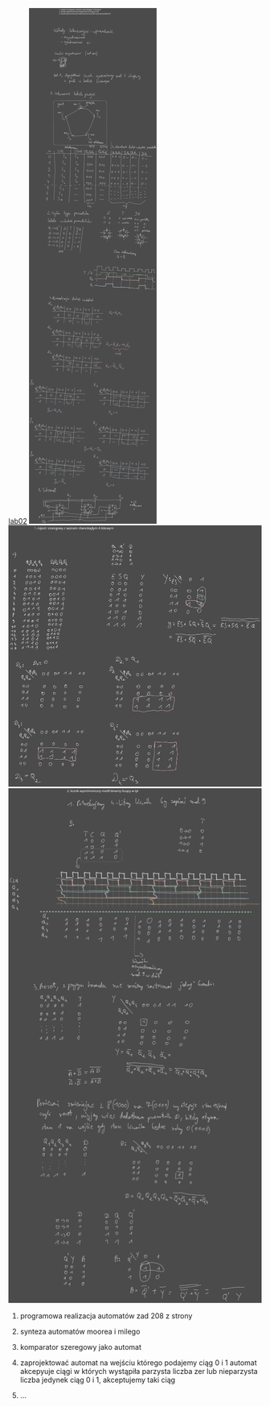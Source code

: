 [lab02](/Notatki/Semestr%203/Logika%20układów%20cyfrowych/Labolatoria/Labolatoria%202/lab02.circ)
![](/Notatki/Semestr%203/Logika%20układów%20cyfrowych/Labolatoria/Labolatoria%202/Drawing%202023-10-26%2013.19.15.excalidraw.svg)
![](/Notatki/Semestr%203/Logika%20układów%20cyfrowych/Labolatoria/Labolatoria%202/Drawing%202023-11-01%2018.21.55.excalidraw.svg)![Drawing 2023-11-02 18.28.39.excalidraw](/Notatki/Semestr%203/Logika%20układów%20cyfrowych/Labolatoria/Labolatoria%202/Drawing%202023-11-02%2018.28.39.excalidraw.svg)

1. programowa realizacja automatów zad 208 z strony
2. synteza automatów moorea i milego

1. komparator szeregowy jako automat
2. zaprojektować automat na wejściu którego podajemy ciąg 0 i 1 automat akcepyuje ciągi w których wystąpiła parzysta liczba zer lub nieparzysta liczba jedynek
   ciąg 0 i 1, akceptujemy taki ciąg 
3. ...
